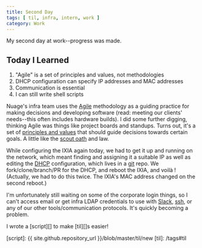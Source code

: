 ```yaml
---
title: Second Day
tags: [ til, infra, intern, work ]
category: Work
---
```


My second day at work--progress was made.

## Today I Learned

1. "Agile" is a set of principles and values, not methodologies
2. DHCP configuration can specify IP addresses and MAC addresses
3. Communication is essential
4. I can still write shell scripts

Nuage's infra team uses the [Agile][] methodology as a guiding practice for
making decisions and developing software (read: meeting our clients' needs--this
often includes hardware builds). I did some further digging, thinking Agile was
things like project boards and standups. Turns out, it's a set of [principles
and values][prince] that should guide decisions towards certain goals. A little like
the [scout oath][] and law.

While configuring the IXIA again today, we had to get it up and running on the
network, which meant finding and assigning it a suitable IP as well as editing
the [DHCP][] configuration, which lives in a [git][] repo. We fork/clone/branch/PR for
the DHCP, and reboot the IXIA, and voilà ! (Actually, we had to do this twice.
The IXIA's MAC address changed on the second reboot.)

I'm unfortunately still waiting on some of the corporate login things, so I
can't access email or get infra LDAP credentials to use with [Slack][], [ssh][], or any
of our other tools/communication protocols. It's quickly becoming a problem.

I wrote a [script][] to make [til][]s easier!

[Agile]: https://linchpinseo.com/the-agile-method/
[prince]: https://www.youtube.com/watch?v=Z9QbYZh1YXY&index=41&t=0s&list=WL
[scout oath]: https://www.scouting.org/discover/faq/question10/
[DHCP]: https://en.wikipedia.org/wiki/Dynamic_Host_Configuration_Protocol
[git]: http://gitimmersion.com
[Slack]: https://slack.com
[ssh]: https://en.wikipedia.org/wiki/Secure_Shell
[script]: {{ site.github.repository_url }}/blob/master/til/new
[til]: /tags#til

